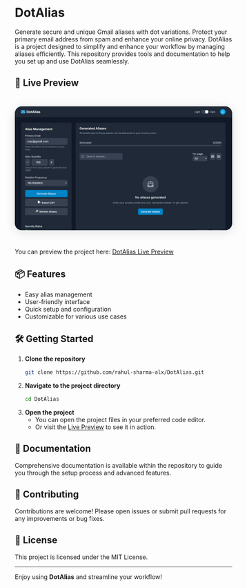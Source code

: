 # DotAlias
Generate secure and unique Gmail aliases with dot variations. Protect your primary email address from spam and enhance your online privacy.
DotAlias is a project designed to simplify and enhance your workflow by managing aliases efficiently. This repository provides tools and documentation to help you set up and use DotAlias seamlessly.

## 🚀 Live Preview
<p align="center">
  <a href="https://rahul-sharma-alx.github.io/DotAlias/" target="_blank">
    <img src="screenshot.png" alt="DotAlias App Preview" style="max-width: 100%; border-radius: 16px; box-shadow: 0 4px 24px rgba(0,0,0,0.12); margin: 24px 0;"/>
  </a>
</p>

You can preview the project here: [DotAlias Live Preview](https://rahul-sharma-alx.github.io/DotAlias/)

## 📦 Features

- Easy alias management
- User-friendly interface
- Quick setup and configuration
- Customizable for various use cases

## 🛠️ Getting Started

1. **Clone the repository**
   ```bash
   git clone https://github.com/rahul-sharma-alx/DotAlias.git
   ```
2. **Navigate to the project directory**
   ```bash
   cd DotAlias
   ```
3. **Open the project**
   - You can open the project files in your preferred code editor.
   - Or visit the [Live Preview](https://rahul-sharma-alx.github.io/DotAlias/) to see it in action.

## 📄 Documentation

Comprehensive documentation is available within the repository to guide you through the setup process and advanced features.

## 🤝 Contributing

Contributions are welcome! Please open issues or submit pull requests for any improvements or bug fixes.

## 📃 License

This project is licensed under the MIT License.

---

Enjoy using **DotAlias** and streamline your workflow!
